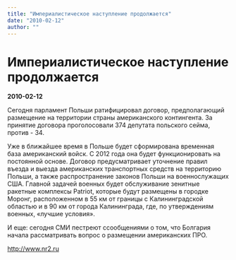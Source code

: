 ```yaml
---
title: "Империалистическое наступление продолжается"
date: "2010-02-12"
author: ""
---
```


# Империалистическое наступление продолжается

**2010-02-12** 

Сегодня парламент Польши ратифицировал договор, предполагающий размещение на территории страны американского контингента. За принятие договора проголосовали 374 депутата польского сейма, против - 34.

Уже в ближайшее время в Польше будет сформирована временная база американский войск. C 2012 года она будет функционировать на постоянной основе. Договор предусматривает уточнение правил въезда и выезда американских транспортных средств на территорию Польши, а также распространение законов Польши на военнослужащих США. Главной задачей военных будет обслуживание зенитные ракетные комплексы Patriot, которые будут размещены в городке Моронг, расположенном в 55 км от границы с Калининградской областью и в 90 км от города Калининграда, где, по утверждениям военных, «лучшие условия».

И еще: сегодня СМИ пестреют ссообщениями о том, что Болгария начала рассматривать вопрос о размещении американских ПРО.

http://www.nr2.ru